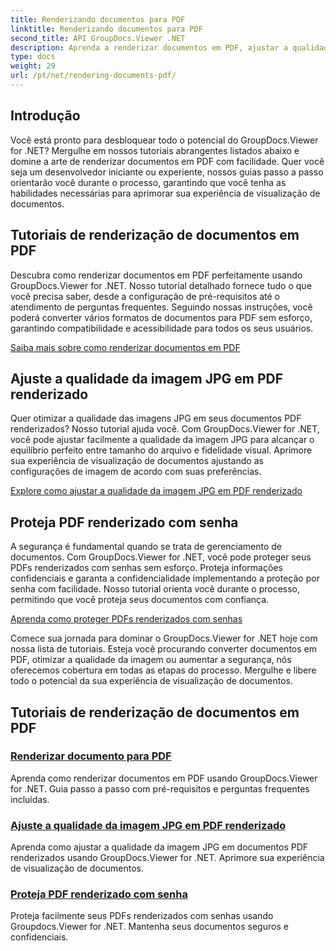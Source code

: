 ```yaml
---
title: Renderizando documentos para PDF
linktitle: Renderizando documentos para PDF
second_title: API GroupDocs.Viewer .NET
description: Aprenda a renderizar documentos em PDF, ajustar a qualidade da imagem JPG e proteger PDFs com senhas usando os tutoriais do GroupDocs.Viewer para .NET.
type: docs
weight: 29
url: /pt/net/rendering-documents-pdf/
---
```


## Introdução

Você está pronto para desbloquear todo o potencial do GroupDocs.Viewer for .NET? Mergulhe em nossos tutoriais abrangentes listados abaixo e domine a arte de renderizar documentos em PDF com facilidade. Quer você seja um desenvolvedor iniciante ou experiente, nossos guias passo a passo orientarão você durante o processo, garantindo que você tenha as habilidades necessárias para aprimorar sua experiência de visualização de documentos.

## Tutoriais de renderização de documentos em PDF

Descubra como renderizar documentos em PDF perfeitamente usando GroupDocs.Viewer for .NET. Nosso tutorial detalhado fornece tudo o que você precisa saber, desde a configuração de pré-requisitos até o atendimento de perguntas frequentes. Seguindo nossas instruções, você poderá converter vários formatos de documentos para PDF sem esforço, garantindo compatibilidade e acessibilidade para todos os seus usuários.

[Saiba mais sobre como renderizar documentos em PDF](./render-to-pdf/)

## Ajuste a qualidade da imagem JPG em PDF renderizado

Quer otimizar a qualidade das imagens JPG em seus documentos PDF renderizados? Nosso tutorial ajuda você. Com GroupDocs.Viewer for .NET, você pode ajustar facilmente a qualidade da imagem JPG para alcançar o equilíbrio perfeito entre tamanho do arquivo e fidelidade visual. Aprimore sua experiência de visualização de documentos ajustando as configurações de imagem de acordo com suas preferências.

[Explore como ajustar a qualidade da imagem JPG em PDF renderizado](./adjust-jpg-quality-pdf/)

## Proteja PDF renderizado com senha

A segurança é fundamental quando se trata de gerenciamento de documentos. Com GroupDocs.Viewer for .NET, você pode proteger seus PDFs renderizados com senhas sem esforço. Proteja informações confidenciais e garanta a confidencialidade implementando a proteção por senha com facilidade. Nosso tutorial orienta você durante o processo, permitindo que você proteja seus documentos com confiança.

[Aprenda como proteger PDFs renderizados com senhas](./protect-pdf/)

Comece sua jornada para dominar o GroupDocs.Viewer for .NET hoje com nossa lista de tutoriais. Esteja você procurando converter documentos em PDF, otimizar a qualidade da imagem ou aumentar a segurança, nós oferecemos cobertura em todas as etapas do processo. Mergulhe e libere todo o potencial da sua experiência de visualização de documentos.
## Tutoriais de renderização de documentos em PDF
### [Renderizar documento para PDF](./render-to-pdf/)
Aprenda como renderizar documentos em PDF usando GroupDocs.Viewer for .NET. Guia passo a passo com pré-requisitos e perguntas frequentes incluídas.
### [Ajuste a qualidade da imagem JPG em PDF renderizado](./adjust-jpg-quality-pdf/)
Aprenda como ajustar a qualidade da imagem JPG em documentos PDF renderizados usando GroupDocs.Viewer for .NET. Aprimore sua experiência de visualização de documentos.
### [Proteja PDF renderizado com senha](./protect-pdf/)
Proteja facilmente seus PDFs renderizados com senhas usando Groupdocs.Viewer for .NET. Mantenha seus documentos seguros e confidenciais.